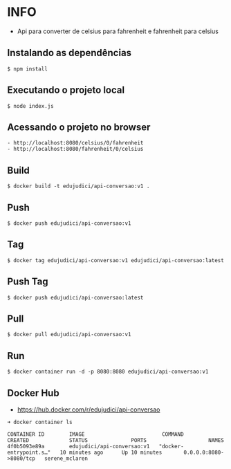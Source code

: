 # INFO 
- Api para converter de celsius para fahrenheit e fahrenheit para celsius

## Instalando as dependências

    $ npm install

## Executando o projeto local

    $ node index.js

## Acessando o projeto no browser

    - http://localhost:8080/celsius/0/fahrenheit
    - http://localhost:8080/fahrenheit/0/celsius

## Build

    $ docker build -t edujudici/api-conversao:v1 .

## Push

    $ docker push edujudici/api-conversao:v1

## Tag

    $ docker tag edujudici/api-conversao:v1 edujudici/api-conversao:latest

## Push Tag

    $ docker push edujudici/api-conversao:latest

## Pull

    $ docker pull edujudici/api-conversao:v1

## Run

    $ docker container run -d -p 8080:8080 edujudici/api-conversao:v1
  

## Docker Hub

- https://hub.docker.com/r/edujudici/api-conversao

``` 
➜ docker container ls

CONTAINER ID        IMAGE                         COMMAND                  CREATED             STATUS              PORTS                    NAMES
4f0b5093e89a        edujudici/api-conversao:v1   "docker-entrypoint.s…"   10 minutes ago      Up 10 minutes       0.0.0.0:8080->8080/tcp   serene_mclaren
```